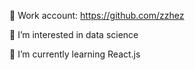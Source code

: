 💼 Work account: https://github.com/zzhez


👀 I’m interested in data science


🌱 I’m currently learning React.js
